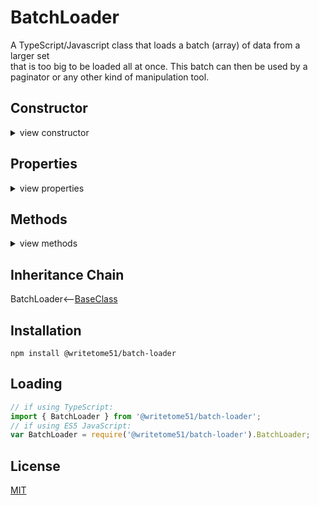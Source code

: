 # BatchLoader

A TypeScript/Javascript class that loads a batch (array) of data from a larger set  
that is too big to be loaded all at once.  This batch can then be used by a  
paginator or any other kind of manipulation tool.


## Constructor
<details>
<summary>view constructor</summary>

```ts
constructor(

    dataSource: {

        getBatch: (batchNumber: number, itemsPerBatch: number, isLastBatch: boolean) => any[];
            // `getBatch()` returns 1 batch, and is called whenever a new batch must be loaded.  
            // The number of items it returns matches `itemsPerBatch`.  If `isLastBatch` is 
            // true, it only returns the remaining items in the dataset, and ignores itemsPerBatch.

        dataTotal: number;
            // Number of items in entire dataset, not the batch.
            // This must stay accurate after actions that change the total, such as searches.
    },

    batchCalculator: {
        itemsPerPage: number; // `set_currentBatchNumber_basedOnPage()` needs this to work correctly.
        itemsPerBatch: number;
        currentBatchNumber: number;
        currentBatchNumberIsLast: boolean;
        set_currentBatchNumber_basedOnPage: (pageNumber: number) => void;
            // Useful if you intend to use the batch for pagination.  Figures out batch that 
            // contains `pageNumber` and assigns it to `currentBatchNumber`.
    },
        // Tells `dataSource` what batch to fetch.

    batchContainer: { data: any[] }
        // `batchContainer` is injected so it can be manipulated outside of this class.
) 
```
</details>


## Properties
<details>
<summary>view properties</summary>

```ts
itemsPerBatch: number
    // The number of items `batchContainer.data` will contain.
```
</details>


## Methods
<details>
<summary>view methods</summary>

```ts
loadBatchContainingPage(pageNumber): void
    // Useful if you intend to use the batch for pagination.
    // Gets the batch containing `pageNumber` and stores it in `batchContainer.data`,
    // the parameter in the constructor.  batchContainer is a private property here, 
    // so you must access its instance outside of this class in order to manipulate 
    // the data in the batch.
```
The methods below are not important to know about in order to use this  
class.  They're inherited from [BaseClass](https://github.com/writetome51/typescript-base-class#baseclass) .
```ts
protected   _createGetterAndOrSetterForEach(
                  propertyNames: string[],
                  configuration: IGetterSetterConfiguration
            ) : void
     /*********************
     Use this method when you have a bunch of properties that need getter and/or 
     setter functions that all do the same thing. You pass in an array of string 
     names of those properties, and the method attaches the same getter and/or 
     setter function to each property.
     IGetterSetterConfiguration is this object:
     {
         get_setterFunction?: (
             propertyName: string, index?: number, propertyNames?: string[]
         ) => Function,
             // get_setterFunction takes the property name as first argument and 
             // returns the setter function.  The setter function must take one 
             // parameter and return void.
     
         get_getterFunction?: (
             propertyName: string, index?: number, propertyNames?: string[]
         ) => Function
             // get_getterFunction takes the property name as first argument and 
             // returns the getter function.  The getter function must return something.
     }
     *********************/ 
   
   
protected   _returnThis_after(voidExpression: any) : this
    // voidExpression is executed, then function returns this.
    // Even if voidExpression returns something, the returned data isn't used.

protected   _runMethod_and_returnThis(
    callingObject, 
    method: Function, 
    methodArgs: any[], 
    additionalAction?: Function // takes the result returned by method as an argument.
) : this
```
</details>


## Inheritance Chain

BatchLoader<--[BaseClass](https://github.com/writetome51/typescript-base-class#baseclass)


## Installation

`npm install @writetome51/batch-loader`

## Loading
```ts
// if using TypeScript:
import { BatchLoader } from '@writetome51/batch-loader';
// if using ES5 JavaScript:
var BatchLoader = require('@writetome51/batch-loader').BatchLoader;
```

## License
[MIT](https://choosealicense.com/licenses/mit/)
